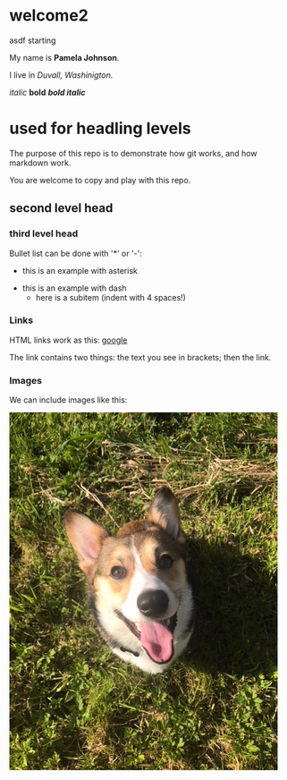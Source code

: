 # welcome2
asdf starting

My name is **Pamela Johnson**. 

I live in _Duvall, Washinigton._

_italic_
**bold**
_**bold italic**_
# used for headling levels

The purpose of this repo is to demonstrate how git works,
and how markdown work.

You are welcome to copy and play with this repo.

## second level head
### third level head

Bullet list can be done with '*' or '-':

* this is an example with asterisk
- this is an example with dash
    * here is a subitem (indent with 4 spaces!)

### Links

HTML links work as this: [google](https://www.google.com)

The link contains two things: the text you see in brackets; then the link.

### Images

We can include images like this:

![My Corgi Hank](Hank.JPG)